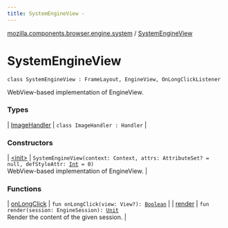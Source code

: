 ```yaml
---
title: SystemEngineView - 
---
```


[mozilla.components.browser.engine.system](../index.html) / [SystemEngineView](./index.html)

# SystemEngineView

`class SystemEngineView : FrameLayout, EngineView, OnLongClickListener`

WebView-based implementation of EngineView.

### Types

| [ImageHandler](-image-handler/index.html) | `class ImageHandler : Handler` |

### Constructors

| [&lt;init&gt;](-init-.html) | `SystemEngineView(context: Context, attrs: AttributeSet? = null, defStyleAttr: `[`Int`](https://kotlinlang.org/api/latest/jvm/stdlib/kotlin/-int/index.html)` = 0)`<br>WebView-based implementation of EngineView. |

### Functions

| [onLongClick](on-long-click.html) | `fun onLongClick(view: View?): `[`Boolean`](https://kotlinlang.org/api/latest/jvm/stdlib/kotlin/-boolean/index.html) |
| [render](render.html) | `fun render(session: EngineSession): `[`Unit`](https://kotlinlang.org/api/latest/jvm/stdlib/kotlin/-unit/index.html)<br>Render the content of the given session. |


